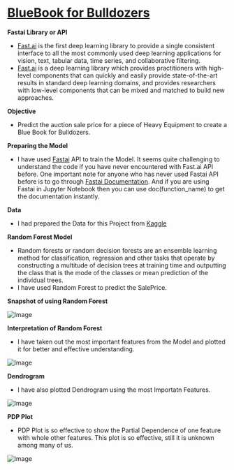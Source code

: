 # [**BlueBook for Bulldozers**](https://www.kaggle.com/c/bluebook-for-bulldozers/overview)

**Fastai Library or API**
- [Fast.ai](https://www.fast.ai/about/) is the first deep learning library to provide a single consistent interface to all the most commonly used deep learning applications for vision, text, tabular data, time series, and collaborative filtering.
- [Fast.ai](https://www.fast.ai/about/) is a deep learning library which provides practitioners with high-level components that can quickly and easily provide state-of-the-art results in standard deep learning domains, and provides researchers with low-level components that can be mixed and matched to build new approaches.

**Objective**
- Predict the auction sale price for a piece of Heavy Equipment to create a Blue Book for Bulldozers.

**Preparing the Model**
- I have used [Fastai](https://www.fast.ai/about/) API to train the Model. It seems quite challenging to understand the code if you have never encountered with Fast.ai API before.
One important note for anyone who has never used Fastai API before is to go through [Fastai Documentation](https://docs.fast.ai/). And if you are using Fastai in Jupyter Notebook then you can use doc(function_name) to get the documentation instantly.

**Data**
- I had prepared the Data for this Project from [Kaggle](https://www.kaggle.com/c/bluebook-for-bulldozers/data)

**Random Forest Model**
- Random forests or random decision forests are an ensemble learning method for classification, regression and other tasks that operate by constructing a multitude of decision trees at training time and outputting the class that is the mode of the classes or mean prediction of the individual trees.
- I have used Random Forest to predict the SalePrice.

**Snapshot of using Random Forest**

![Image](https://res.cloudinary.com/dge89aqpc/image/upload/v1596540051/Rm_hpzj9r.png)

**Interpretation of Random Forest**
- I have taken out the most important features from the Model and plotted it for better and effective understanding.

![Image](https://res.cloudinary.com/dge89aqpc/image/upload/v1596540324/Fea_d8uimx.png)

**Dendrogram**
- I have also plotted Dendrogram using the most Importatn Features.

![Image](https://res.cloudinary.com/dge89aqpc/image/upload/v1596540553/Den_lcq4et.png)

**PDP Plot**
- PDP Plot is so effective to show the Partial Dependence of one feature with whole other features. This plot is so effective, still it is unknown among many of us.

![Image](https://res.cloudinary.com/dge89aqpc/image/upload/v1596540819/PDP_bw0cho.png)
